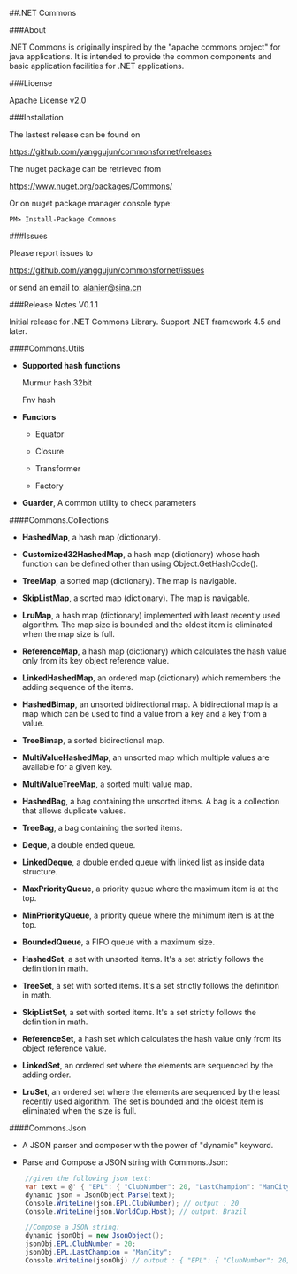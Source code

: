 ##.NET Commons

###About

.NET Commons is originally inspired by the "apache commons project" for java applications. It is intended to provide the common components and basic application facilities for .NET applications.

###License

Apache License v2.0

###Installation

The lastest release can be found on

https://github.com/yanggujun/commonsfornet/releases

The nuget package can be retrieved from 

https://www.nuget.org/packages/Commons/

Or on nuget package manager console type:

    PM> Install-Package Commons

###Issues

Please report issues to 

https://github.com/yanggujun/commonsfornet/issues

or send an email to: alanier@sina.cn

###Release Notes V0.1.1

Initial release for .NET Commons Library. Support .NET framework 4.5 and later.

####Commons.Utils

  * __Supported hash functions__

    Murmur hash 32bit
    
    Fnv hash
    
  * __Functors__
  
    * Equator
    
    * Closure
    
    * Transformer
    
    * Factory
    
  * __Guarder__, A common utility to check parameters
  
####Commons.Collections

  * __HashedMap__, a hash map (dictionary).
  
  * __Customized32HashedMap__, a hash map (dictionary) whose hash function can be defined other than using Object.GetHashCode().
  
  * __TreeMap__, a sorted map (dictionary). The map is navigable.
  
  * __SkipListMap__, a sorted map (dictionary). The map is navigable.
  
  * __LruMap__, a hash map (dictionary) implemented with least recently used algorithm. The map size is bounded and the oldest item is eliminated when the map size is full. 
  
  * __ReferenceMap__, a hash map (dictionary) which calculates the hash value only from its key object reference value.
  
  * __LinkedHashedMap__, an ordered map (dictionary) which remembers the adding sequence of the items.
  
  * __HashedBimap__, an unsorted bidirectional map. A bidirectional map is a map which can be used to find a value from a key and a key from a value.
  
  * __TreeBimap__, a sorted bidirectional map. 
  
  * __MultiValueHashedMap__, an unsorted map which multiple values are available for a given key.
  
  * __MultiValueTreeMap__, a sorted multi value map.
  
  * __HashedBag__, a bag containing the unsorted items. A bag is a collection that allows duplicate values.
  
  * __TreeBag__, a bag containing the sorted items.
  
  * __Deque__, a double ended queue.

  * __LinkedDeque__, a double ended queue with linked list as inside data structure.
  
  * __MaxPriorityQueue__, a priority queue where the maximum item is at the top.
  
  * __MinPriorityQueue__, a priority queue where the minimum item is at the top.
  
  * __BoundedQueue__, a FIFO queue with a maximum size.
  
  * __HashedSet__, a set with unsorted items. It's a set strictly follows the definition in math.
  
  * __TreeSet__, a set with sorted items. It's a set strictly follows the definition in math.
  
  * __SkipListSet__, a set with sorted items. It's a set strictly follows the definition in math.

  * __ReferenceSet__, a hash set which calculates the hash value only from its object reference value.
  
  * __LinkedSet__, an ordered set where the elements are sequenced by the adding order.

  * __LruSet__, an ordered set where the elements are sequenced by the least recently used algorithm. The set is bounded and the oldest item is eliminated when the size is full.
  
####Commons.Json

  * A JSON parser and composer with the power of "dynamic" keyword.
  
  * Parse and Compose a JSON string with Commons.Json:
  
  ```csharp
      //given the following json text:
      var text = @' { "EPL": { "ClubNumber": 20, "LastChampion": "ManCity" }, "WorldCup": { "Host": "Brazil", "TeamNumber": 32, "Champion": "Germany" } }';
      dynamic json = JsonObject.Parse(text);
      Console.WriteLine(json.EPL.ClubNumber); // output : 20
      Console.WriteLine(json.WorldCup.Host); // output: Brazil

      //Compose a JSON string:
      dynamic jsonObj = new JsonObject();
      jsonObj.EPL.ClubNumber = 20;
      jsonObj.EPL.LastChampion = "ManCity";
      Console.WriteLine(jsonObj) // output : { "EPL": { "ClubNumber": 20, "LastChampion": "ManCity"} } 

